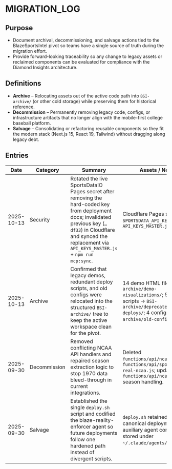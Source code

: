 # MIGRATION_LOG

## Purpose
- Document archival, decommissioning, and salvage actions tied to the BlazeSportsIntel pivot so teams have a single source of truth during the migration effort.
- Provide forward-looking traceability so any change to legacy assets or reclaimed components can be evaluated for compliance with the Diamond Insights architecture.

## Definitions
- **Archive** – Relocating assets out of the active code path into `BSI-archive/` (or other cold storage) while preserving them for historical reference.
- **Decommission** – Permanently removing legacy code, configs, or infrastructure artifacts that no longer align with the mobile-first college baseball platform.
- **Salvage** – Consolidating or refactoring reusable components so they fit the modern stack (Next.js 15, React 19, Tailwind) without dragging along legacy debt.

## Entries
| Date | Category | Summary | Assets / Notes | Source |
| --- | --- | --- | --- | --- |
| 2025-10-13 | Security | Rotated the live SportsDataIO Pages secret after removing the hard-coded key from deployment docs; invalidated previous key (`…df33`) in Cloudflare and synced the replacement via `API_KEYS_MASTER.js` + `npm run mcp:sync`. | Cloudflare Pages secret `SPORTSDATA_API_KEY`; `API_KEYS_MASTER.js` | Cloudflare Pages audit log 2025-10-13 |
| 2025-10-13 | Archive | Confirmed that legacy demos, redundant deploy scripts, and old configs were relocated into the structured `BSI-archive/` tree to keep the active workspace clean for the pivot. | 14 demo HTML files → `BSI-archive/demo-visualizations/`; 5 deploy scripts → `BSI-archive/deprecated-deploys/`; 4 configs → `BSI-archive/old-configs/`. | BLAZE-REALITY-ENFORCER-REPORT.md (lines 524-543) |
| 2025-09-30 | Decommission | Removed conflicting NCAA API handlers and repaired season extraction logic to stop 1970 data bleed-through in current integrations. | Deleted `functions/api/ncaa.js` and `functions/api/sports-data-real-ncaa.js`; updated `functions/api/ncaa/teams.js` season handling. | BLAZE-REALITY-ENFORCER-REPORT.md (lines 524-530) |
| 2025-09-30 | Salvage | Established the single `deploy.sh` script and codified the blaze-reality-enforcer agent so future deployments follow one hardened path instead of divergent scripts. | `deploy.sh` retained as canonical deployment script; auxiliary agent configuration stored under `~/.claude/agents/`. | BLAZE-REALITY-ENFORCER-ACTIVATED.md (lines 5-10) |

